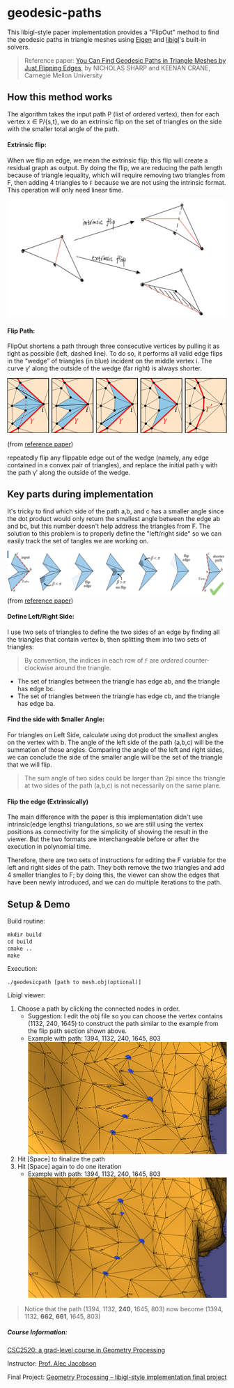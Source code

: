 # geodesic-paths
This libigl-style paper implementation provides a "FlipOut" method to find the geodesic paths in triangle meshes using [Eigen](https://eigen.tuxfamily.org/) and [libigl](https://libigl.github.io/)'s built-in solvers.

> Reference paper: [You Can Find Geodesic Paths in Triangle Meshes by Just Flipping Edges](https://www.cs.cmu.edu/~kmcrane/Projects/FlipOut/FlipOut.pdf), by NICHOLAS SHARP and KEENAN CRANE, Carnegie Mellon University



## How this method works

The algorithm takes the input path P (list of ordered vertex), then for each vertex x $\in$ P/{s,t}, we do an extrinsic flip on the set of triangles on the side with the smaller total angle of the path.



#### Extrinsic flip:

When we flip an edge, we mean the extrinsic flip; this flip will create a residual graph as output. By doing the flip, we are reducing the path length because of triangle iequality, which will require removing two triangles from F, then adding 4 triangles to `F` because we are not using the intrinsic format. This operation will only need linear time.

![](./media/intrinsicVSextrinsic.jpg)

#### Flip Path:

FlipOut shortens a path through three consecutive vertices by pulling it as tight as possible (left, dashed line). To do so, it performs all valid edge flips in the “wedge” of triangles (in blue) incident on the middle vertex i. The curve γ′ along the outside of the wedge (far right) is always shorter.

![](./media/steps.png)

(from [reference paper](https://www.cs.cmu.edu/~kmcrane/Projects/FlipOut/FlipOut.pdf))

repeatedly flip any flippable edge out of the wedge (namely, any edge contained in a convex pair of triangles), and replace the initial path γ with the path γ′ along the outside of the wedge.



## Key parts during implementation

It's tricky to find which side of the path a,b, and c has a smaller angle since the dot product would only return the smallest angle between the edge ab and bc, but this number doesn't help address the triangles from F. The solution to this problem is to properly define the "left/right side" so we can easily track the set of tangles we are working on.

![](./media/flipout.png)(from [reference paper](https://www.cs.cmu.edu/~kmcrane/Projects/FlipOut/FlipOut.pdf))

#### Define Left/Right Side:

I use two sets of triangles to define the two sides of an edge by finding all the triangles that contain vertex b, then splitting them into two sets of triangles:

> By convention, the indices in each row of `F` are *ordered* counter-clockwise around the triangle.

- The set of triangles between the triangle has edge ab, and the triangle has edge bc.
- The set of triangles between the triangle has edge cb, and the triangle has edge ba.



#### Find the side with Smaller Angle:

For triangles on Left Side, calculate using dot product the smallest angles on the vertex with b. The angle of the left side of the path (a,b,c) will be the summation of those angles. Comparing the angle of the left and right sides, we can conclude the side of the smaller angle will be the set of the triangle that we will flip.

> The sum angle of two sides could be larger than 2pi since the triangle at two sides of the path (a,b,c) is not necessarily on the same plane.



#### Flip the edge (Extrinsically)

The main difference with the paper is this implementation didn't use intrinsic(edge lengths) triangulations, so we are still using the vertex positions as connectivity for the simplicity of showing the result in the viewer. But the two formats are interchangeable before or after the execution in polynomial time.

Therefore, there are two sets of instructions for editing the F variable for the left and right sides of the path. They both remove the two triangles and add 4 smaller triangles to F; by doing this, the viewer can show the edges that have been newly introduced, and we can do multiple iterations to the path.



## Setup & Demo

Build routine:

```
mkdir build
cd build
cmake ..
make
```

Execution:

```
./geodesicpath [path to mesh.obj(optional)]
```

Libigl viewer:

1. Choose a path by clicking the connected nodes in order.
   - Suggestion: I edit the obj file so you can choose the vertex contains (1132, 240, 1645) to construct the path similar to the example from the flip path section shown above.
   - Example with path: 1394, 1132, 240, 1645, 803<img src="./media/suggest_path.png" alt="./media/suggest_path.png"  />
2. Hit [Space] to finalize the path
3. Hit [Space] again to do one iteration
   - Example with path: 1394, 1132, 240, 1645, 803<img src="./media/suggest_path_result.png" alt="./media/suggest_path_result.png"  />

> Notice that the path (1394, 1132, **240**, 1645, 803) now become (1394, 1132, **662**, **661**, 1645, 803)



##### Course Information:

[CSC2520: a grad-level course in Geometry Processing](https://github.com/alecjacobson/geometry-processing-libigl-implementations)

Instructor: [Prof. Alec Jacobson](https://github.com/alecjacobson)

Final Project: [Geometry Processing – libigl-style implementation final project](https://github.com/alecjacobson/geometry-processing-libigl-implementations)

